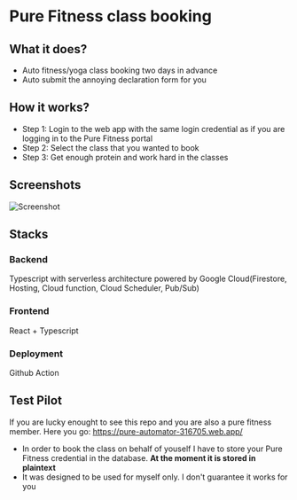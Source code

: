 # Pure Fitness class booking
## What it does?
- Auto fitness/yoga class booking two days in advance
- Auto submit the annoying declaration form for you

## How it works?
- Step 1: Login to the web app with the same login credential as if you are logging in to the Pure Fitness portal
- Step 2: Select the class that you wanted to book
- Step 3: Get enough protein and work hard in the classes 

## Screenshots
![Screenshot](https://i.postimg.cc/Qd32KbW1/screencapture-pure-automator-316705-web-app-2021-06-27-02-11-54-1.png)

## Stacks
### Backend
Typescript with serverless architecture powered by Google Cloud(Firestore, Hosting, Cloud function, Cloud Scheduler, Pub/Sub)
### Frontend
React + Typescript
### Deployment
Github Action

## Test Pilot
If you are lucky enought to see this repo and you are also a pure fitness member. Here you go: https://pure-automator-316705.web.app/

- In order to book the class on behalf of youself I have to store your Pure Fitness credential in the database. **At the moment it is stored in plaintext**
- It was designed to be used for myself only. I don't guarantee it works for you
